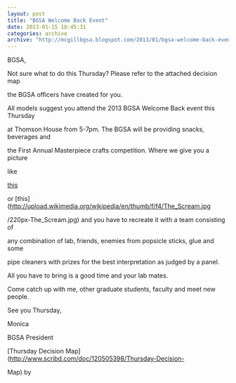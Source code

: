 ```yaml
---
layout: post
title: "BGSA Welcome Back Event"
date: 2013-01-15 18:45:31
categories: archive
archive: "http://mcgillbgsa.blogspot.com/2013/01/bgsa-welcome-back-event.html"
---
```


BGSA,  



  



Not sure what to do this Thursday? Please refer to the attached decision map

the BGSA officers have created for you.



  



All models suggest you attend the 2013 BGSA Welcome Back event this Thursday

at Thomson House from 5-7pm. The BGSA will be providing snacks, beverages and

the First Annual Masterpiece crafts competition. Where we give you a picture

like

[this](http://blogs.artinfo.com/artintheair/files/2012/10/restoredfresco.jpg)

or [this](http://upload.wikimedia.org/wikipedia/en/thumb/f/f4/The_Scream.jpg

/220px-The_Scream.jpg) and you have to recreate it with a team consisting of

any combination of lab, friends, enemies from popsicle sticks, glue and some

pipe cleaners with prizes for the best interpretation as judged by a panel.

All you have to bring is a good time and your lab mates.  



  



Come catch up with me, other graduate students, faculty and meet new people.



  



See you Thursday,



Monica



BGSA President



[Thursday Decision Map](http://www.scribd.com/doc/120505398/Thursday-Decision-

Map) by




    